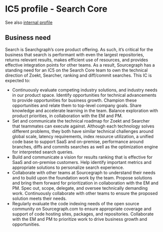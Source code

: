 # IC5 profile - Search Core

See also [internal profile](https://docs.google.com/document/d/1ddyd2ygnBB4khxYGeGWocU20r4YjpnE29fxq-N1rguo/edit)

## Business need

Search is Searchgraph’s core product offering. As such, it’s critical for the business that search is performant with even the largest repositories, returns relevant results, makes efficient use of resources, and provides effective integration points for other teams. As a result, Sourcegraph has a standing need for an IC5 on the Search Core team to own the technical direction of Zoekt, Searcher, ranking and diff/commit searches. This IC is expected to:

- Continuously evaluate competing industry solutions, and industry needs in our product space. Identify opportunities for technical advancements to provide opportunities for business growth. Champion these opportunities and relate them to top-level company goals. Share knowledge and accelerate learning in the team. Balance exploration with product priorities, in collaboration with the EM and PM.
- Set and communicate the technical roadmap for Zoekt and Searcher that teammates can execute against. Although each technology solves different problems, they both have similar technical challenges around global scale, latency requirements, index resource utilization, a unified code base to support SaaS and on-premise, performance around branches, diffs and commits searches as well as the optimization engine for interpreted search queries.
- Build and communicate a vision for results ranking that is effective for SaaS and on-premise customers. Help identify important metrics and appropriate solutions to personalize search experience.
- Collaborate with other teams at Sourcegraph to understand their needs and to build upon the foundation work by the team. Propose solutions and bring them forward for prioritization in collaboration with the EM and PM. Spec out, scope, delegate, and oversee technically demanding work. Continuously collaborate with other teams to ensure the proposed solution meets their needs.
- Regularly evaluate the code indexing needs of the open source community on Sourcegraph.com to ensure appropriate coverage and support of code hosting sites, packages, and repositories. Collaborate with the EM and PM to prioritize work to drive business growth and opportunities.
